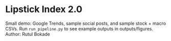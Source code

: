# Lipstick Index 2.0
Small demo: Google Trends, sample social posts, and sample stock + macro CSVs.
Run `run_pipeline.py` to see example outputs in outputs/figures.
Author: Rutul Bokade
